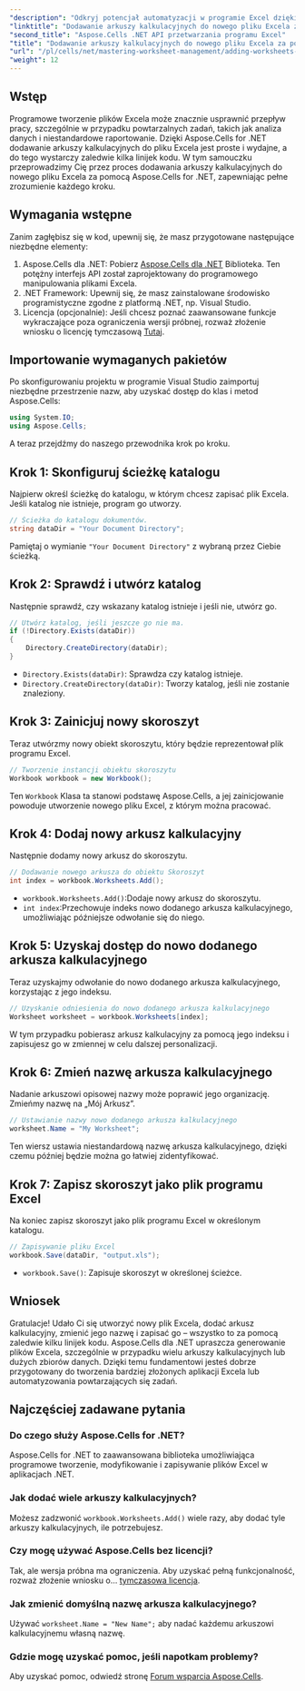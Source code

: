 ```yaml
---
"description": "Odkryj potencjał automatyzacji w programie Excel dzięki Aspose.Cells dla platformy .NET. Ten samouczek krok po kroku przeprowadzi Cię przez proces programistycznego tworzenia plików Excel, dodawania i zmieniania nazw arkuszy kalkulacyjnych oraz łatwego zapisywania pracy."
"linktitle": "Dodawanie arkuszy kalkulacyjnych do nowego pliku Excela za pomocą Aspose.Cells"
"second_title": "Aspose.Cells .NET API przetwarzania programu Excel"
"title": "Dodawanie arkuszy kalkulacyjnych do nowego pliku Excela za pomocą Aspose.Cells"
"url": "/pl/cells/net/mastering-worksheet-management/adding-worksheets-to-new-excel-file/"
"weight": 12
---
```


## Wstęp

Programowe tworzenie plików Excela może znacznie usprawnić przepływ pracy, szczególnie w przypadku powtarzalnych zadań, takich jak analiza danych i niestandardowe raportowanie. Dzięki Aspose.Cells for .NET dodawanie arkuszy kalkulacyjnych do pliku Excela jest proste i wydajne, a do tego wystarczy zaledwie kilka linijek kodu. W tym samouczku przeprowadzimy Cię przez proces dodawania arkuszy kalkulacyjnych do nowego pliku Excela za pomocą Aspose.Cells for .NET, zapewniając pełne zrozumienie każdego kroku.

## Wymagania wstępne

Zanim zagłębisz się w kod, upewnij się, że masz przygotowane następujące niezbędne elementy:

1. Aspose.Cells dla .NET: Pobierz [Aspose.Cells dla .NET](https://releases.aspose.com/cells/net/) Biblioteka. Ten potężny interfejs API został zaprojektowany do programowego manipulowania plikami Excela.
2. .NET Framework: Upewnij się, że masz zainstalowane środowisko programistyczne zgodne z platformą .NET, np. Visual Studio.
3. Licencja (opcjonalnie): Jeśli chcesz poznać zaawansowane funkcje wykraczające poza ograniczenia wersji próbnej, rozważ złożenie wniosku o licencję tymczasową [Tutaj](https://purchase.aspose.com/temporary-license/).

## Importowanie wymaganych pakietów

Po skonfigurowaniu projektu w programie Visual Studio zaimportuj niezbędne przestrzenie nazw, aby uzyskać dostęp do klas i metod Aspose.Cells:

```csharp
using System.IO;
using Aspose.Cells;
```

A teraz przejdźmy do naszego przewodnika krok po kroku.

## Krok 1: Skonfiguruj ścieżkę katalogu

Najpierw określ ścieżkę do katalogu, w którym chcesz zapisać plik Excela. Jeśli katalog nie istnieje, program go utworzy.

```csharp
// Ścieżka do katalogu dokumentów.
string dataDir = "Your Document Directory";
```

Pamiętaj o wymianie `"Your Document Directory"` z wybraną przez Ciebie ścieżką.

## Krok 2: Sprawdź i utwórz katalog

Następnie sprawdź, czy wskazany katalog istnieje i jeśli nie, utwórz go.

```csharp
// Utwórz katalog, jeśli jeszcze go nie ma.
if (!Directory.Exists(dataDir))
{
    Directory.CreateDirectory(dataDir);
}
```

- `Directory.Exists(dataDir)`: Sprawdza czy katalog istnieje.
- `Directory.CreateDirectory(dataDir)`: Tworzy katalog, jeśli nie zostanie znaleziony.

## Krok 3: Zainicjuj nowy skoroszyt

Teraz utwórzmy nowy obiekt skoroszytu, który będzie reprezentował plik programu Excel.

```csharp
// Tworzenie instancji obiektu skoroszytu
Workbook workbook = new Workbook();
```

Ten `Workbook` Klasa ta stanowi podstawę Aspose.Cells, a jej zainicjowanie powoduje utworzenie nowego pliku Excel, z którym można pracować.

## Krok 4: Dodaj nowy arkusz kalkulacyjny

Następnie dodamy nowy arkusz do skoroszytu.

```csharp
// Dodawanie nowego arkusza do obiektu Skoroszyt
int index = workbook.Worksheets.Add();
```

- `workbook.Worksheets.Add()`:Dodaje nowy arkusz do skoroszytu.
- `int index`:Przechowuje indeks nowo dodanego arkusza kalkulacyjnego, umożliwiając późniejsze odwołanie się do niego.

## Krok 5: Uzyskaj dostęp do nowo dodanego arkusza kalkulacyjnego

Teraz uzyskajmy odwołanie do nowo dodanego arkusza kalkulacyjnego, korzystając z jego indeksu.

```csharp
// Uzyskanie odniesienia do nowo dodanego arkusza kalkulacyjnego
Worksheet worksheet = workbook.Worksheets[index];
```

W tym przypadku pobierasz arkusz kalkulacyjny za pomocą jego indeksu i zapisujesz go w zmiennej w celu dalszej personalizacji.

## Krok 6: Zmień nazwę arkusza kalkulacyjnego

Nadanie arkuszowi opisowej nazwy może poprawić jego organizację. Zmieńmy nazwę na „Mój Arkusz”.

```csharp
// Ustawianie nazwy nowo dodanego arkusza kalkulacyjnego
worksheet.Name = "My Worksheet";
```

Ten wiersz ustawia niestandardową nazwę arkusza kalkulacyjnego, dzięki czemu później będzie można go łatwiej zidentyfikować.

## Krok 7: Zapisz skoroszyt jako plik programu Excel

Na koniec zapisz skoroszyt jako plik programu Excel w określonym katalogu.

```csharp
// Zapisywanie pliku Excel
workbook.Save(dataDir, "output.xls");
```

- `workbook.Save()`: Zapisuje skoroszyt w określonej ścieżce.

## Wniosek

Gratulacje! Udało Ci się utworzyć nowy plik Excela, dodać arkusz kalkulacyjny, zmienić jego nazwę i zapisać go – wszystko to za pomocą zaledwie kilku linijek kodu. Aspose.Cells dla .NET upraszcza generowanie plików Excela, szczególnie w przypadku wielu arkuszy kalkulacyjnych lub dużych zbiorów danych. Dzięki temu fundamentowi jesteś dobrze przygotowany do tworzenia bardziej złożonych aplikacji Excela lub automatyzowania powtarzających się zadań.

## Najczęściej zadawane pytania

### Do czego służy Aspose.Cells for .NET?
Aspose.Cells for .NET to zaawansowana biblioteka umożliwiająca programowe tworzenie, modyfikowanie i zapisywanie plików Excel w aplikacjach .NET.

### Jak dodać wiele arkuszy kalkulacyjnych?
Możesz zadzwonić `workbook.Worksheets.Add()` wiele razy, aby dodać tyle arkuszy kalkulacyjnych, ile potrzebujesz.

### Czy mogę używać Aspose.Cells bez licencji?
Tak, ale wersja próbna ma ograniczenia. Aby uzyskać pełną funkcjonalność, rozważ złożenie wniosku o… [tymczasowa licencja](https://purchase.aspose.com/temporary-license/).

### Jak zmienić domyślną nazwę arkusza kalkulacyjnego?
Używać `worksheet.Name = "New Name";` aby nadać każdemu arkuszowi kalkulacyjnemu własną nazwę.

### Gdzie mogę uzyskać pomoc, jeśli napotkam problemy?
Aby uzyskać pomoc, odwiedź stronę [Forum wsparcia Aspose.Cells](https://forum.aspose.com/c/cells/9).